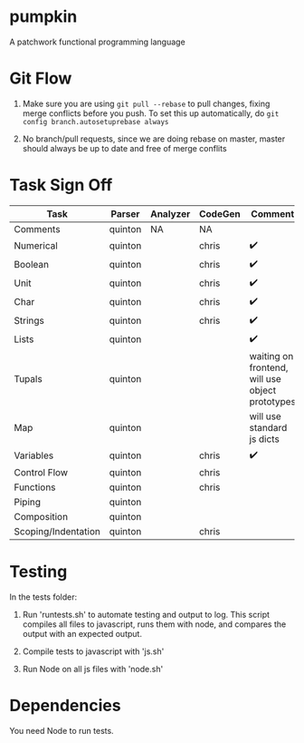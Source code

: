 pumpkin
=======

A patchwork functional programming language

Git Flow
======
1) Make sure you are using `git pull --rebase` to pull changes, fixing merge
conflicts before you push. To set this up automatically, do ```git config
branch.autosetuprebase always```

2) No branch/pull requests, since we are doing rebase on master, master should
always be up to date and free of merge conflits

Task Sign Off
======

Task                | Parser  | Analyzer | CodeGen | Comment |
------------------- | ------- | -------- | ------- | ------- |
Comments            | quinton | NA       | NA      | |
Numerical           | quinton | | chris |:heavy_check_mark: |
Boolean             | quinton | | chris | :heavy_check_mark:|
Unit                | quinton | | chris | :heavy_check_mark:|
Char                | quinton | | chris | :heavy_check_mark:|
Strings             | quinton | | chris |:heavy_check_mark: |
Lists               | quinton | | | :heavy_check_mark: |
Tupals              | quinton | | | waiting on frontend, will use object prototypes |
Map                 | quinton | | | will use standard js dicts|
Variables           | quinton | | chris | :heavy_check_mark: |
Control Flow        | quinton | | chris | |
Functions           | quinton | | chris | |
Piping              | quinton | | | |
Composition         | quinton | | | |
Scoping/Indentation | quinton | | chris | |

Testing
======
In the tests folder:
1) Run 'runtests.sh' to automate testing and output to log. This script compiles all files to javascript, runs them with node, and compares the output with an expected output.

2) Compile tests to javascript with 'js.sh'

3) Run Node on all js files with 'node.sh'

Dependencies
======
You need Node to run tests.